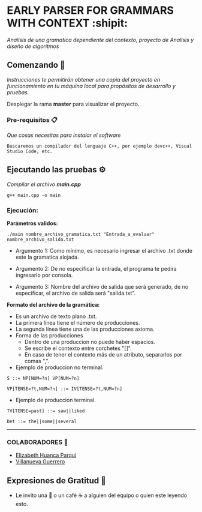 # EARLY PARSER FOR GRAMMARS WITH CONTEXT :shipit:

_Analisis de una gramatica dependiente del contexto, proyecto de Analisis y diseño de algoritmos_


## Comenzando 👾

_Instrucciones te permitirán obtener una copia del proyecto en funcionamiento en tu máquina local para propósitos de desarrollo y pruebas._

Desplegar la rama **master** para visualizar el proyecto.


### Pre-requisitos 📋

_Que cosas necesitas para instalar el software_

```
Buscaremos un compilador del lenguaje C++, por ejemplo devc++, Visual Studio Code, etc.
```

## Ejecutando las pruebas ⚙️

_Compilar el archivo **main.cpp**_

```
g++ main.cpp -o main
```

### Ejecución: ###

**Parámetros validos:**
```
./main nombre_archivo_gramatica.txt "Entrada_a_evaluar" nombre_archivo_salida.txt
```
- Argumento 1: Como mínimo, es necesario ingresar el archivo .txt donde este la gramatica alojada.

- Argumento 2: De no especificar la entrada, el programa te pedira ingresarlo por consola.

- Argumento 3: Nombre del archivo de salida que será generado, de no especificar, el archivo de salida será "salida.txt".

**Formato del archivo de la gramática:**
- Es un archivo de texto plano .txt.
- La primera línea tiene el número de producciones.
- La segunda línea tiene una de las producciones axioma.
- Forma de las producciones
  - Dentro de una produccion no puede haber espacios. 
  - Se escribe el contexto entre corchetes "[]".
  - En caso de tener el contexto más de un atributo, separarlos por comas ",".
- Ejemplo de produccion no terminal.
  
```
S ::= NP[NUM=?n] VP[NUM=?n]

VP[TENSE=?t,NUM=?n] ::= IV[TENSE=?t,NUM=?n]
```
- Ejemplo de produccion terminal.
  
```
TV[TENSE=past] ::= saw||liked

Det ::= the||some||several
```

---

### COLABORADORES 🔩

- [Elizabeth Huanca Parqui](https://github.com/ElizabethYasmin)
- [Villanueva Guerrero](https://github.com/35P10)

## Expresiones de Gratitud 🎁

* Le invito una 🍺 o un café ☕ a alguien del equipo o quien este leyendo esto. 
